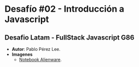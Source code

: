 
# Desafío #02 - Introducción a Javascript

## Desafio Latam - FullStack Javascript G86

 - **Autor**: Pablo Pérez Lee.
 - **Imagenes**
	 - [Notebook Alienware](https://www.pngwing.com/es/free-png-zhsms).